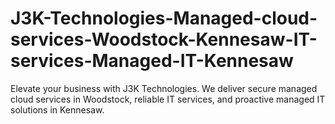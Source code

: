 # J3K-Technologies-Managed-cloud-services-Woodstock-Kennesaw-IT-services-Managed-IT-Kennesaw
Elevate your business with J3K Technologies. We deliver secure managed cloud services in Woodstock, reliable IT services, and proactive managed IT solutions in Kennesaw.
